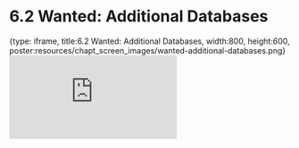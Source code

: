 # 6.2 Wanted: Additional Databases
 
{type: iframe, title:6.2 Wanted: Additional Databases, width:800, height:600, poster:resources/chapt_screen_images/wanted-additional-databases.png}
![](https://www.c-moor.org/module-model-org-db/no_toc/wanted-additional-databases.html)
 

 
